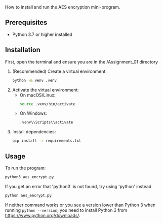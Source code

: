How to install and run the AES encryption mini-program.

## Prerequisites

- Python 3.7 or higher installed

## Installation

First, open the terminal and ensure you are in the /Assignment_01 directory

1. (Recommended) Create a virtual environment:
   ```sh
   python -m venv .venv
   ```
2. Activate the virtual environment:
   - On macOS/Linux:
     ```sh
     source .venv/bin/activate
     ```
   - On Windows:
     ```sh
     .venv\\Scripts\\activate
     ```
3. Install dependencies:
   ```sh
   pip install -r requirements.txt
   ```

## Usage

To run the program:

```sh
python3 aes_encrypt.py
```

If you get an error that 'python3' is not found, try using 'python' instead:

```sh
python aes_encrypt.py
```

If neither command works or you see a version lower than Python 3 when running `python --version`, you need to install Python 3 from https://www.python.org/downloads/.
